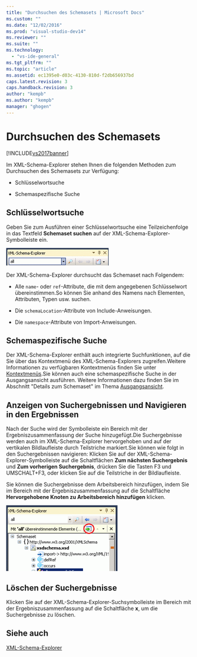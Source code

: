 ```yaml
---
title: "Durchsuchen des Schemasets | Microsoft Docs"
ms.custom: ""
ms.date: "12/02/2016"
ms.prod: "visual-studio-dev14"
ms.reviewer: ""
ms.suite: ""
ms.technology: 
  - "vs-ide-general"
ms.tgt_pltfrm: ""
ms.topic: "article"
ms.assetid: ec1395e0-d03c-4130-810d-f2db656937bd
caps.latest.revision: 3
caps.handback.revision: 3
author: "kempb"
ms.author: "kempb"
manager: "ghogen"
---
```

# Durchsuchen des Schemasets
[!INCLUDE[vs2017banner](../code-quality/includes/vs2017banner.md)]

Im XML\-Schema\-Explorer stehen Ihnen die folgenden Methoden zum Durchsuchen des Schemasets zur Verfügung:  
  
-   Schlüsselwortsuche  
  
-   Schemaspezifische Suche  
  
## Schlüsselwortsuche  
 Geben Sie zum Ausführen einer Schlüsselwortsuche eine Teilzeichenfolge in das Textfeld **Schemaset suchen** auf der XML\-Schema\-Explorer\-Symbolleiste ein.  
  
 ![Schlüsselwortsuche im XML&#45;Schema&#45;Explorer](../xml-tools/media/schemaexplorersearch.gif "SchemaExplorerSearch")  
  
 Der XML\-Schema\-Explorer durchsucht das Schemaset nach Folgendem:  
  
-   Alle `name`\- oder `ref`\-Attribute, die mit dem angegebenen Schlüsselwort übereinstimmen.So können Sie anhand des Namens nach Elementen, Attributen, Typen usw. suchen.  
  
-   Die `schemaLocation`\-Attribute von Include\-Anweisungen.  
  
-   Die `namespace`\-Attribute von Import\-Anweisungen.  
  
## Schemaspezifische Suche  
 Der XML\-Schema\-Explorer enthält auch integrierte Suchfunktionen, auf die Sie über das Kontextmenü des XML\-Schema\-Explorers zugreifen.Weitere Informationen zu verfügbaren Kontextmenüs finden Sie unter [Kontextmenüs](../xml-tools/context-menus-xml-schema-explorer.md).Sie können auch eine schemaspezifische Suche in der Ausgangsansicht ausführen. Weitere Informationen dazu finden Sie im Abschnitt "Details zum Schemaset" im Thema [Ausgangsansicht](../xml-tools/start-view.md).  
  
## Anzeigen von Suchergebnissen und Navigieren in den Ergebnissen  
 Nach der Suche wird der Symbolleiste ein Bereich mit der Ergebniszusammenfassung der Suche hinzugefügt.Die Suchergebnisse werden auch im XML\-Schema\-Explorer hervorgehoben und auf der vertikalen Bildlaufleiste durch Teilstriche markiert.Sie können wie folgt in den Suchergebnissen navigieren: Klicken Sie auf der XML\-Schema\-Explorer\-Symbolleiste auf die Schaltflächen **Zum nächsten Suchergebnis** und **Zum vorherigen Suchergebnis**, drücken Sie die Tasten F3 und UMSCHALT\+F3, oder klicken Sie auf die Teilstriche in der Bildlaufleiste.  
  
 Sie können die Suchergebnisse dem Arbeitsbereich hinzufügen, indem Sie im Bereich mit der Ergebniszusammenfassung auf die Schaltfläche **Hervorgehobene Knoten zu Arbeitsbereich hinzufügen** klicken.  
  
 ![Suchergebnis im XML&#45;Schema&#45;Explorer](../xml-tools/media/schemaexplorersearchresult.gif "SchemaExplorerSearchResult")  
  
## Löschen der Suchergebnisse  
 Klicken Sie auf der XML\-Schema\-Explorer\-Suchsymbolleiste im Bereich mit der Ergebniszusammenfassung auf die Schaltfläche **x**, um die Suchergebnisse zu löschen.  
  
## Siehe auch  
 [XML\-Schema\-Explorer](../xml-tools/xml-schema-explorer.md)